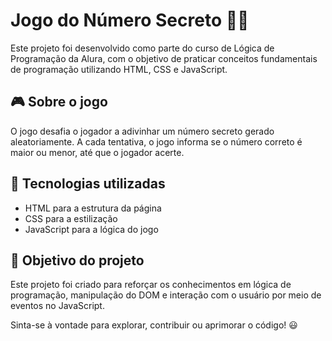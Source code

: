 # Jogo do Número Secreto 🎲🔢
Este projeto foi desenvolvido como parte do curso de Lógica de Programação da Alura, com o objetivo de praticar conceitos fundamentais de programação utilizando HTML, CSS e JavaScript.

## 🎮 Sobre o jogo
O jogo desafia o jogador a adivinhar um número secreto gerado aleatoriamente. A cada tentativa, o jogo informa se o número correto é maior ou menor, até que o jogador acerte.

## 🚀 Tecnologias utilizadas
- HTML para a estrutura da página
- CSS para a estilização
- JavaScript para a lógica do jogo
## 📌 Objetivo do projeto
Este projeto foi criado para reforçar os conhecimentos em lógica de programação, manipulação do DOM e interação com o usuário por meio de eventos no JavaScript.

Sinta-se à vontade para explorar, contribuir ou aprimorar o código! 😃
